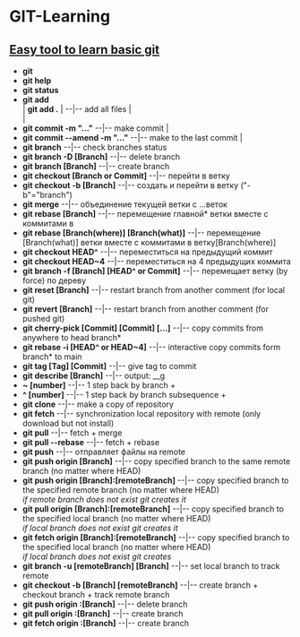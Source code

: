 # GIT-Learning
[Easy tool to learn basic git](https://learngitbranching.js.org/?locale=en_US&DEMO=)<br>
---
- **git**<br>
- **git help**<br>
- **git status**<br>
- **git add**<br>
| **git add .**  |                               --|-- add all files |<br>|
- **git commit -m "..."**                         --|-- make commit |<br>
- **git commit --amend -m "..."**                 --|-- make to the last commit |<br>
- **git branch**                                  --|-- check branches status<br>
- **git branch -D [Branch]**                      --|-- delete branch<br>
- **git branch [Branch]**                         --|-- create branch<br>
- **git checkout [Branch or Commit]**             --|-- перейти в ветку<br>
- **git checkout -b [Branch]**                    --|-- создать и перейти в ветку ("-b"="branch") <br>
- **git merge**                                   --|-- объединение текущей ветки с ...веток<br>  
- **git rebase [Branch]**                         --|-- перемещение главной* ветки вместе с коммитами в<br>
- **git rebase [Branch(where)] [Branch(what)]**   --|-- перемещение [Branch(what)] ветки вместе с коммитами в ветку[Branch(where)]<br>
- **git checkout HEAD^**                          --|-- переместиться на предыдущий коммит<br>
- **git checkout HEAD~4**                         --|-- переместиться на 4 предыдущих коммита<br>
- **git branch -f [Branch] [HEAD^ or Commit]**    --|-- перемещает ветку (by force) по дереву<br>
- **git reset [Branch]**                          --|-- restart branch from another comment (for local git)<br>
- **git revert [Branch]**                         --|-- restart branch from another comment (for pushed git)<br>
- **git cherry-pick [Commit] [Commit] [...]**     --|-- copy commits from anywhere to head branch*<br>
- **git rebase -i [HEAD^ or HEAD~4]**             --|-- interactive copy commits form branch* to main<br>
- **git tag [Tag] [Commit]**                      --|-- give tag to commit<br>
- **git describe [Branch]**                       --|-- output: <tag>_<numCommits>_g<hash><br>
- **~ [number]**                                  --|-- 1 step back by branch +<br>
- **^ [number]**                                  --|-- 1 step back by branch subsequence +<br>
- **git clone**                                   --|-- make a copy of repository<br>
- **git fetch**                                   --|-- synchronization local repository with remote (only download but not install)<br>
- **git pull**                                    --|-- fetch + merge<br>
- **git pull --rebase**                           --|-- fetch + rebase<br>
- **git push**                                    --|-- отправляет файлы на remote<br>
- **git push origin [Branch]**                    --|-- copy specified branch to the same remote branch (no matter where HEAD)<br>
- **git push origin [Branch]:[remoteBranch]**     --|-- copy specified branch to the specified remote branch (no matter where HEAD) <br>
                                                *if remote branch does not exist git creates it*<br>
- **git pull origin [Branch]:[remoteBranch]**     --|-- copy specified branch to the specified local branch (no matter where HEAD) <br>
                                                *if local branch does not exist git creates it*<br>
- **git fetch origin [Branch]:[remoteBranch]**    --|-- copy specified branch to the specified local branch (no matter where HEAD) <br>
                                                *if local branch does not exist git creates*<br>
- **git branch -u [remoteBranch] [Branch]**       --|-- set local branch to track remote<br>
- **git checkout -b [Branch] [remoteBranch]**     --|-- create branch + checkout branch + track remote branch<br>
- **git push origin :[Branch]**                   --|-- delete branch<br>
- **git pull origin :[Branch]**                   --|-- create branch<br>
- **git fetch origin :[Branch]**                  --|-- create branch<br>

